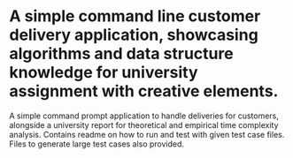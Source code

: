 # A simple command line customer delivery application, showcasing algorithms and data structure knowledge for university assignment with creative elements. 
A simple command prompt application to handle deliveries for customers, alongside a university report for theoretical and empirical time complexity analysis. 
Contains readme on how to run and test with given test case files. 
Files to generate large test cases also provided. 

